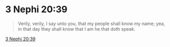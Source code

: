 # 3 Nephi 20:39

> Verily, verily, I say unto you, that my people shall know my name; yea, in that day they shall know that I am he that doth speak.

[3 Nephi 20:39](https://www.churchofjesuschrist.org/study/scriptures/bofm/3-ne/20?lang=eng&id=p39#p39)


